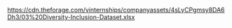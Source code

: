 https://cdn.theforage.com/vinternships/companyassets/4sLyCPgmsy8DA6Dh3/03%20Diversity-Inclusion-Dataset.xlsx
